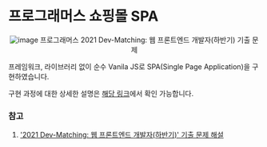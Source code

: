 # 프로그래머스 쇼핑몰 SPA

<div align="center">

![image](https://asset.programmers.co.kr/image/origin/production/skill_check_assignment/141941/8b150865-4c50-472c-8e39-45515f36ddf9.png)
프로그래머스 2021 Dev-Matching: 웹 프론트엔드 개발자(하반기) 기출 문제

</div>

프레임워크, 라이브러리 없이 순수 Vanila JS로 SPA(Single Page Application)을 구현하였습니다.   

구현 과정에 대한 상세한 설명은 [해당 링크](https://saeyan01.notion.site/Vanila-JS-6f598d918b794df69e233a4ab0871408?pvs=4)에서 확인 가능합니다.

### 참고

1. ['2021 Dev-Matching: 웹 프론트엔드 개발자(하반기)' 기출 문제 해설](https://prgms.tistory.com/113)
